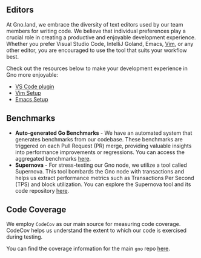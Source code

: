 ## Editors

At Gno.land, we embrace the diversity of text editors used by our team members for writing code. We believe that
individual preferences play a crucial role in creating a productive and enjoyable development experience. Whether you
prefer Visual Studio Code, IntelliJ Goland, Emacs, [Vim](https://youtu.be/3r1z5NDXU3s?t=20), or any other editor, you
are encouraged to use the tool that suits your workflow best.

Check out the resources below to make your development experience in Gno more enjoyable:

- [VS Code plugin](https://marketplace.visualstudio.com/items?itemName=harry-hov.gno)
- [Vim Setup](https://github.com/gnolang/gno/blob/4df47de0731a295948a9e576e3f59a6473612c7e/CONTRIBUTING.md?plain=1#L76)
- [Emacs Setup](https://github.com/gnolang/gno/blob/4df47de0731a295948a9e576e3f59a6473612c7e/CONTRIBUTING.md?plain=1#L99)

## Benchmarks

- **Auto-generated Go Benchmarks** - We have an automated system that generates benchmarks from our codebase. These
  benchmarks are triggered on each Pull Request (PR) merge, providing valuable insights into performance improvements or
  regressions. You can access the aggregated benchmarks [here](https://gnoland.github.io/benchmarks).
- **Supernova** - For stress-testing our Gno node, we utilize a tool called Supernova. This tool bombards the Gno node
  with transactions and helps us extract performance metrics such as Transactions Per Second (TPS) and block
  utilization. You can explore the Supernova tool and its code repository [here](https://github.com/gnolang/supernova).

## Code Coverage

We employ `CodeCov` as our main source for measuring code coverage. CodeCov helps us understand the extent to which our
code is exercised during testing.

You can find the coverage information for the main `gno` repo [here](https://app.codecov.io/gh/gnolang/gno).